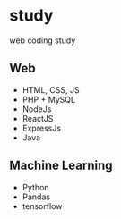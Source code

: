 # study
web coding study


## Web

- HTML, CSS, JS
- PHP + MySQL
- NodeJs 
- ReactJS
- ExpressJs
- Java

## Machine Learning

- Python
- Pandas
- tensorflow
